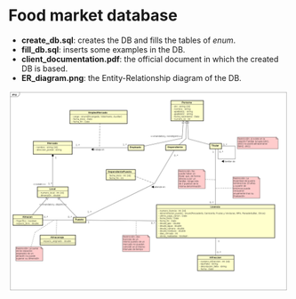# Food market database

- **create_db.sql**: creates the DB and fills the tables of *enum*.
- **fill_db.sql**: inserts some examples in the DB.
- **client_documentation.pdf**: the official document in which the created DB is based.
- **ER_diagram.png**: the Entity-Relationship diagram of the DB.
<img src="ER_diagram.png" />
